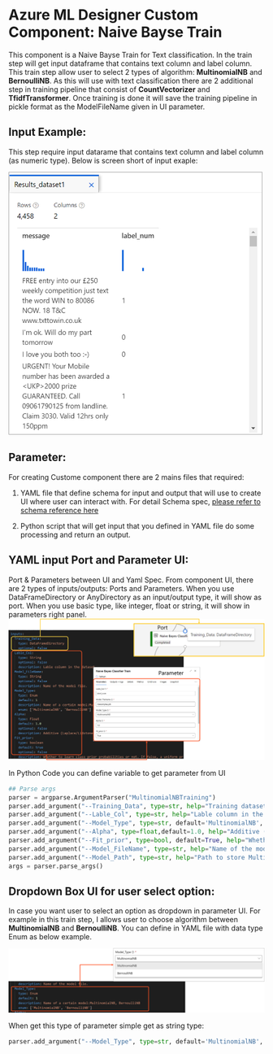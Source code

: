 # Azure ML Designer Custom Component: Naive Bayse Train
This component is a Naive Bayse Train for Text classification. In the train step will get input dataframe that contains text column and label column. This train step allow user to select 2 types of algorithm: **MultinomialNB** and **BernoulliNB**. As this will use with text classification there are 2 additional step in training pipeline that consist of **CountVectorizer** and **TfidfTransformer**. 
Once training is done it will save the training pipeline in pickle format as the ModelFileName given in UI parameter. 

## Input Example:
This step require input datarame that contains text column and label column (as numeric type).
Below is screen short of input exaple:

<img src="../image/inputExample.png " alt="drawing" width="500"/>

## Parameter:
For creating Custome component there are 2 mains files that required:
1. YAML file that define schema for input and output that will use to create UI where user can interact with. For detail Schema spec, [please refer to schema reference here](https://docs.microsoft.com/en-us/azure/machine-learning/reference-yaml-component-command) 

2. Python script that will get input that you defined in YAML file do some processing and return an output. 

## YAML input Port and Parameter UI:
Port & Parameters between UI and Yaml Spec. From component UI, there are 2 types of inputs/outputs: Ports and Parameters. When you use DataFrameDirectory or AnyDirectory as an input/output type, it will show as port. When you use basic type, like integer, float or string, it will show in parameters right panel. 
![alt text](../image/inputParameter.png "Input Port and Parameter") 

In Python Code you can define variable to get parameter from UI
```python
## Parse args
parser = argparse.ArgumentParser("MultinomialNBTraining")
parser.add_argument("--Training_Data", type=str, help="Training dataset")
parser.add_argument("--Lable_Col", type=str, help="Lable column in the dataset.")
parser.add_argument("--Model_Type", type=str, default='MultinomialNB', help="Name of a certain Naive Bayes Model")
parser.add_argument("--Alpha", type=float,default=1.0, help="Additive (Laplace/Lidstone) smoothing parameter (0 for no smoothing).")
parser.add_argument("--Fit_prior", type=bool, default=True, help="Whether to learn class prior probabilities or not. If false, a uniform prior will be used.")
parser.add_argument("--Model_FileName", type=str, help="Name of the model file.")
parser.add_argument("--Model_Path", type=str, help="Path to store MultinomialNB model file in pickle format.")
args = parser.parse_args()
```

## Dropdown Box UI for user select option:
In case you want user to select an option as dropdown in parameter UI. For example in this train step, I allows user to choose algorithm between **MultinomialNB** and **BernoulliNB**. You can define in YAML file with data type Enum as below example.

![alt text](../image/dropdownlist.png "Dropdown list Option") 

When get this type of parameter simple get as string type:

```python
parser.add_argument("--Model_Type", type=str, default='MultinomialNB', help="Name of a certain Naive Bayes Model")
```